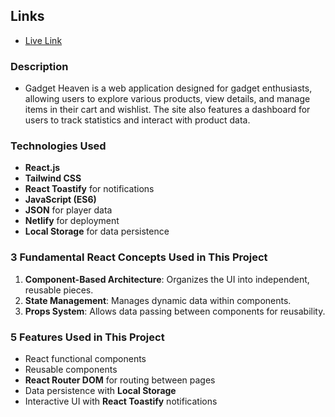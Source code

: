## Links

- [Live Link](https://deft-kelpie-0f29a9.netlify.app/)


### Description
- Gadget Heaven is a web application designed for gadget enthusiasts, allowing users to explore various products, view details, and manage items in their cart and wishlist. The site also features a dashboard for users to track statistics and interact with product data.

### Technologies Used
- **React.js**
- **Tailwind CSS**
- **React Toastify** for notifications
- **JavaScript (ES6)**
- **JSON** for player data
- **Netlify** for deployment
- **Local Storage** for data persistence

### 3 Fundamental React Concepts Used in This Project
1. **Component-Based Architecture**: Organizes the UI into independent, reusable pieces.
2. **State Management**: Manages dynamic data within components.
3. **Props System**: Allows data passing between components for reusability.

### 5 Features Used in This Project
- React functional components
- Reusable components
- **React Router DOM** for routing between pages
- Data persistence with **Local Storage**
- Interactive UI with **React Toastify** notifications
